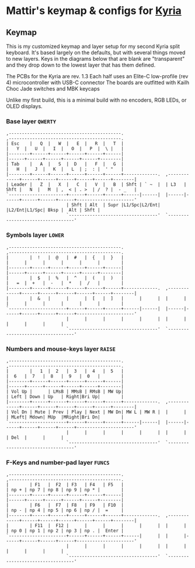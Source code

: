 # Mattir's keymap & configs for [Kyria](https://github.com/splitkb/kyria)

## Keymap

This is my customized keymap and layer setup for my second Kyria split keyboard. It's based largely on the defaults, but with several things moved to new layers. Keys in the diagrams below that are blank are "transparent" and they drop down to the lowest layer that has them defined.

The PCBs for the Kyria are rev. 1.3
Each half uses an Elite-C low-profile (rev 4) microcontroller with USB-C connector
The boards are outfitted with Kailh Choc Jade switches and MBK keycaps

Unlike my first build, this is a minimal build with no encoders, RGB LEDs, or OLED displays.

### Base layer `QWERTY`

```
,-------------------------------------------.                              ,-------------------------------------------.
| Esc    |   Q  |   W  |   E  |   R  |   T  |                              |   Y  |   U  |   I  |   O  |   P  |  \ |   |
|--------+------+------+------+------+------|                              |------+------+------+------+------+--------|
| Tab    |   A  |   S  |  D   |   F  |   G  |                              |   H  |   J  |   K  |   L  | ;  : |  ' "   |
|--------+------+------+------+------+------+-------------.  ,-------------+------+------+------+------+------+--------|
| Leader |   Z  |   X  |   C  |   V  |   B  | Shft | ` ~  |  | L3   | Shft |   N  |   M  | ,  < | . >  | /  ? |  - _   |
`----------------------+------+------+------+------|------|  |------|------+------+------+------+----------------------'
                       | Shft | Alt  | Supr |L1/Spc|L2/Ent|  |L2/Ent|L1/Spc| Bksp |  Alt | Shft |
                       `----------------------------------'  `----------------------------------'
```

### Symbols layer `LOWER`

```
,-------------------------------------------.                              ,-------------------------------------------.
|        |  !   |  @   |  #   |  {   |  }   |                              |      |      |      |      |      |        |
|--------+------+------+------+------+------|                              |------+------+------+------+------+--------|
|        |  $   |  %   |  ^   |  (   |  )   |                              |   =  |  +   |  -   |  *   |  /   |        |
|--------+------+------+------+------+------+-------------.  ,-------------+------+------+------+------+------+--------|
|        |  &   |      |      |  [   |  ]   |      |      |  |      |      |      |      |      |      |      |        |
`----------------------+------+------+------+------|------|  |------|------+------+------+------+----------------------'
                       |      |      |      |      |      |  |      |      |      |      |      |
                       `----------------------------------'  `----------------------------------'
```

### Numbers and mouse-keys layer `RAISE`

```
,-------------------------------------------.                              ,-------------------------------------------.
|        |   1  |  2   |  3   |  4   |  5   |                              |  6   |  7   |  8   |  9   |  0   |        |
|--------+------+------+------+------+------|                              |------+------+------+------+------+--------|
| Vol Up |      | LMsB | MMsB | RMsB | MW Up|                              | Left | Down | Up   | Right|Bri Up|        |
|--------+------+------+------+------+------+-------------.  ,-------------+------+------+------+------+------+--------|
| Vol Dn | Mute | Prev | Play | Next | MW Dn| MW L | MW R |  |      |      | MLeft| Mdown| MUp  |MRight|Bri Dn|        |
`----------------------+------+------+------+------|------|  |------|------+------+------+------+----------------------'
                       |      |      |      |      |      |  |      |      | Del  |      |      |
                       `----------------------------------'  `----------------------------------'
```

### F-Keys and number-pad layer `FUNCS`

```
,-------------------------------------------.                              ,-------------------------------------------.
|        | F1   |  F2  | F3   | F4   | F5   |                              | np + | np 7 | np 8 | np 9 | np * |        |
|--------+------+------+------+------+------|                              |------+------+------+------+------+--------|
|        | F6   |  F7  | F8   | F9   | F10  |                              | np - | np 4 | np 5 | np 6 | np / |  =     |
|--------+------+------+------+------+------+-------------.  ,-------------+------+------+------+------+------+--------|
|        | F11  |  F12 |      |      |      |      |      |  |      |      | np 0 | np 1 | np 2 | np 3 | np . |  Enter |
`----------------------+------+------+------+------|      |  |      |------+------+------+------+----------------------'
                       |      |      |      |      |      |  |      |      |      |      |      |
                       `----------------------------------'  `----------------------------------'
```
